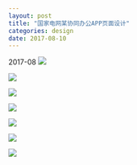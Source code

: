 ```yaml
---
layout: post
title: "国家电网某协同办公APP页面设计"
categories: design
date: 2017-08-10
---
```


2017-08
![](https://i.imgur.com/ogzRsPn.jpg)

![](https://i.imgur.com/0L8sgIk.jpg)

![](https://i.imgur.com/N7xTFg5.jpg)

![](https://i.imgur.com/N5d4Gfh.jpg)

![](https://i.imgur.com/fQvDS9E.jpg)

![](https://i.imgur.com/54vXKCK.jpg)

![](https://i.imgur.com/elOBNP2.jpg)
